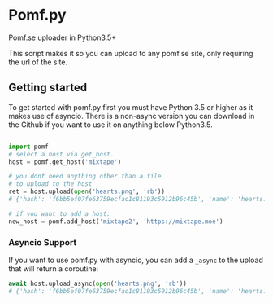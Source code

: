 # Pomf.py
Pomf.se uploader in Python3.5+

This script makes it so you can upload to any pomf.se site, only requiring the url of the site.

## Getting started
To get started with pomf.py first you must have Python 3.5 or higher as it makes use of asyncio. There is a non-async version you can download in the Github if you want to use it on anything below Python3.5. 

```py

import pomf
# select a host via get_host.
host = pomf.get_host('mixtape')

# you dont need anything other than a file
# to upload to the host
ret = host.upload(open('hearts.png', 'rb'))
# {'hash': 'f6bb5ef07fe63759ecfac1c81193c5912b96c45b', 'name': 'hearts.png', 'url': 'https://my.mixtape.moe/hsoali.png', 'size': 25553}

# if you want to add a host:
new_host = pomf.add_host('mixtape2', 'https://mixtape.moe')

```

### Asyncio Support
If you want to use pomf.py with asyncio, you can add a `_async` to the upload that will return a coroutine:
```py
await host.upload_async(open('hearts.png', 'rb'))
# {'hash': 'f6bb5ef07fe63759ecfac1c81193c5912b96c45b', 'name': 'hearts.png', 'url': 'https://my.mixtape.moe/hsoali.png', 'size': 25553}
```
